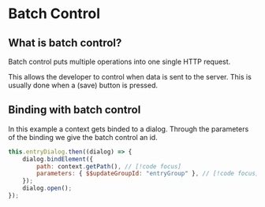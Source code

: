 # Batch Control
## What is batch control?
Batch control puts multiple operations into one single HTTP request.

This allows the developer to control when data is sent to the server. This is usually done when a (save) button is pressed.

## Binding with batch control
In this example a context gets binded to a dialog. Through the parameters of the binding we give the batch control an id.
```javascript
this.entryDialog.then((dialog) => {
    dialog.bindElement({
        path: context.getPath(), // [!code focus]
        parameters: { $$updateGroupId: "entryGroup" }, // [!code focus]
    });
    dialog.open();
});
```
